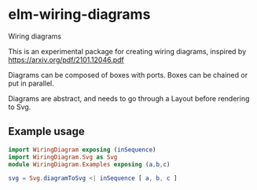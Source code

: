 # elm-wiring-diagrams
Wiring diagrams

This is an experimental package for creating wiring diagrams, inspired by <https://arxiv.org/pdf/2101.12046.pdf>

Diagrams can be composed of boxes with ports.
Boxes can be chained or put in parallel.

Diagrams are abstract, and needs to go through a Layout before rendering to Svg.

## Example usage

```elm
import WiringDiagram exposing (inSequence)
import WiringDiagram.Svg as Svg
module WiringDiagram.Examples exposing (a,b,c)

svg = Svg.diagramToSvg <| inSequence [ a, b, c ]
```
